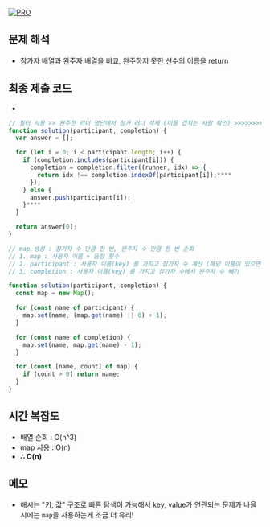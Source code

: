 [![PRO]][Link]

## 문제 해석

- 참가자 배열과 완주자 배열을 비교, 완주하지 못한 선수의 이름을 return

## 최종 제출 코드

-

```js
// 필터 사용 >> 완주한 러너 명단에서 참가 러너 삭제 (이름 겹치는 사람 확인) >>>>>>>>> 시간 초과 O(n^2)
function solution(participant, completion) {
  var answer = [];

  for (let i = 0; i < participant.length; i++) {
    if (completion.includes(participant[i])) {
      completion = completion.filter((runner, idx) => {
        return idx !== completion.indexOf(participant[i]);****
      });
    } else {
      answer.push(participant[i]);
    }****
  }

  return answer[0];
}

// map 생성 : 참가자 수 만큼 한 번, 완주자 수 만큼 한 번 순회
// 1. map : 사용자 이름 + 등장 횟수
// 2. participant : 사용자 이름(key) 를 가지고 참가자 수 계산 (해당 이름이 있으면 + 1, 아니면 0)
// 3. completion : 사용자 이름(key) 를 가지고 참가자 수에서 완주자 수 빼기

function solution(participant, completion) {
  const map = new Map();

  for (const name of participant) {
    map.set(name, (map.get(name) || 0) + 1);
  }

  for (const name of completion) {
    map.set(name, map.get(name) - 1);
  }

  for (const [name, count] of map) {
    if (count > 0) return name;
  }
}
```

## 시간 복잡도

- 배열 순회 : O(n^3)
- map 사용 : O(n)
- **∴ O(n)**

## 메모

- 해시는 "키, 값" 구조로 빠른 탐색이 가능해서 key, value가 연관되는 문제가 나올 시에는 `map`을 사용하는게 조금 더 유리!

<!---------------------------------------------------------------------------->

[PRO]: https://github.com/GoSSaChin/algorithm-js/assets/107768516/67c43b52-bc3f-4571-a249-5519021afbb0
[Link]: https://school.programmers.co.kr/learn/courses/30/lessons/42576
